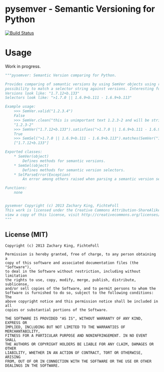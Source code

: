 pysemver - Semantic Versioning for Python
=========================================

[![Build Status](https://travis-ci.org/FichteFoll/pysemver.png?branch=master)](https://travis-ci.org/FichteFoll/pysemver)

Usage
=====
Work in progress.

```python
"""pysemver: Semantic Version comparing for Python.

Provides comparing of semantic versions by using SemVer objects using rich comperations plus the
possibility to match a selector string against versions. Interesting for version dependencies.
Versions look like: "1.7.12+b.133"
Selectors look like: ">1.7.0 || 1.6.9+b.111 - 1.6.9+b.113"

Example usage:
    >>> SemVer.valid("1.2.3.4")
    False
    >>> SemVer.clean("this is unimportant text 1.2.3-2 and will be stripped")
    "1.2.3-2"
    >>> SemVer("1.7.12+b.133").satisfies(">1.7.0 || 1.6.9+b.111 - 1.6.9+b.113")
    True
    >>> SemSel(">1.7.0 || 1.6.9+b.111 - 1.6.9+b.113").matches(SemVer("1.7.12+b.133"))
    ["1.7.12+b.133"]

Exported classes:
    * SemVer(object)
        Defines methods for semantic versions.
    * SemSel(object)
        Defines methods for semantic version selectors.
    * SelParseError(Exception)
        An error among others raised when parsing a semantic version selector failed.

Functions:
    none


pysemver Copyright (c) 2013 Zachary King, FichteFoll
This work is licensed under the Creative Commons Attribution-ShareAlike 3.0 Unported License. To
view a copy of this license, visit http://creativecommons.org/licenses/by-sa/3.0/.
"""
```

License (MIT)
-------------

    Copyright (c) 2013 Zachary King, FichteFoll

    Permission is hereby granted, free of charge, to any person obtaining a
    copy of this software and associated documentation files (the "Software"),
    to deal in the Software without restriction, including without limitation
    the rights to use, copy, modify, merge, publish, distribute, sublicense,
    and/or sell copies of the Software, and to permit persons to whom the
    Software is furnished to do so, subject to the following conditions: The
    above copyright notice and this permission notice shall be included in all
    copies or substantial portions of the Software.

    THE SOFTWARE IS PROVIDED "AS IS", WITHOUT WARRANTY OF ANY KIND, EXPRESS OR
    IMPLIED, INCLUDING BUT NOT LIMITED TO THE WARRANTIES OF MERCHANTABILITY,
    FITNESS FOR A PARTICULAR PURPOSE AND NONINFRINGEMENT. IN NO EVENT SHALL
    THE AUTHORS OR COPYRIGHT HOLDERS BE LIABLE FOR ANY CLAIM, DAMAGES OR OTHER
    LIABILITY, WHETHER IN AN ACTION OF CONTRACT, TORT OR OTHERWISE, ARISING
    FROM, OUT OF OR IN CONNECTION WITH THE SOFTWARE OR THE USE OR OTHER
    DEALINGS IN THE SOFTWARE.